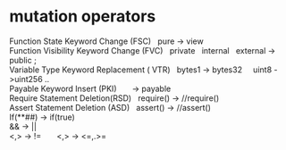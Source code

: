 # mutation operators

Function State Keyword Change (FSC)     &nbsp;  pure -> view <br>
Function Visibility Keyword Change (FVC)    &nbsp;   private &nbsp; internal &nbsp; external -> public ; <br>
Variable Type Keyword Replacement ( VTR)   &nbsp; bytes1 -> bytes32  &nbsp; &nbsp; uint8 ->uint256 .. <br>
Payable Keyword Insert (PKI)    &nbsp;  &nbsp; &nbsp;   -> payable <br>
Require Statement Deletion(RSD)   &nbsp; require() -> //require() <br>
Assert Statement Deletion (ASD)   &nbsp; assert() -> //assert() <br>
 If(**##) -> if(true) <br>
 && -> || <br>
 <,> -> !=   &nbsp; &nbsp; &nbsp; <,> -> <=,.>=<br>

